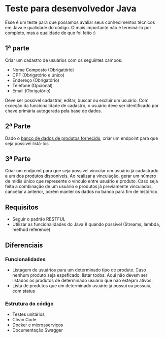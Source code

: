 # Teste para desenvolvedor Java

Esse é um teste para que possamos avaliar seus conhecimentos técnicos em Java e qualidade do código. O mais importante não é terminá-lo por completo, mas a qualidade do que foi feito :) 

## 1ª parte
Criar um cadastro de usuários com os seguintes campos:
- Nome Composto (Obrigatório)
- CPF (Obrigatório e único)
- Endereço (Obrigatório)
- Telefone (Opcional)
- Email (Obrigatório)

Deve ser possível cadastrar, editar, buscar ou excluir um usuário. Com exceção da funcionalidade de cadastro, o usuário deve ser identificado por chave primária autogerada pela base de dados.

## 2ª Parte
Dado o [banco de dados de produtos fornecido](Produtos/Dockerfile), criar um endpoint para que seja possível listá-los

## 3ª Parte
Criar um endpoint para que seja possível vincular um usuário já cadastrado a um dos produtos disponíveis. Ao realizar a vinculação, gerar um número de mídia único que represente o vínculo entre usuário e produto. Caso seja feita a combinação de um usuário e produtos já previamente vinculados, cancelar a anterior, porém manter os dados no banco para fim de histórico.

## Requisitos
- Seguir o padrão RESTFUL
- Utilizar as funcionalidades do Java 8 quando possível (Streams, lambda, method reference)

## Diferenciais

### Funcionalidades
- Listagem de usuários para um determinado tipo de produto. Caso nenhum produto seja espeficado, listar todos. Aqui não devem ser listados os produtos de determinado usuário que não estejam ativos.
- Lista de produtos que um determinado usuário já possui ou possuiu, com status

### Estrutura do código
- Testes unitários
- Clean Code
- Docker e microsserviços
- Documentação Swagger